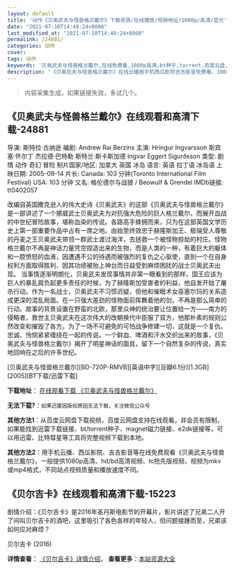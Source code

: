 ```yaml
---
layout: default
title: '动作《贝奥武夫与怪兽格兰戴尔》下载资源/在线播放/视频地址/1080p/高清/蓝光'
date: "2021-07-10T14:40:24+0800"
last_modified_at: "2021-07-10T14:40:24+0800"
permalink: /24881/
categories: 动作
cover:
tags: 动作
keywords: '贝奥武夫与怪兽格兰戴尔,在线免费看,1080p高清,bt种子,torrent,百度云盘,magnet,磁力链,迅雷下载资源'
description: '《贝奥武夫与怪兽格兰戴尔》在线云播放手机西瓜影院吉吉影音免费看，1080p高清bd/hd未删减完整版和tc抢先枪版，mkv/mp4格式，附带bt/torrent种子、magnet/磁力链、百度云盘、网盘资源迅雷下载链接'
---
```


>内容采集生成，如果链接失效，多试几个。


## 《贝奥武夫与怪兽格兰戴尔》在线观看和高清下载-24881

导演: 斯特拉·古纳逊 编剧: Andrew Rai Berzins 主演: Hringur Ingvarsson 斯宾塞·怀尔丁 杰拉德·巴特勒 斯特兰·斯卡斯加德 Ingvar Eggert Sigurðsson 类型: 剧情 动作 奇幻 冒险 制片国家/地区: 加拿大 英国 冰岛 语言: 英语 拉丁语 冰岛语 上映日期: 2005-09-14 片长: Canada: 103 分钟(Toronto International Film Festival) USA: 103 分钟 又名: 格伦德尔与战狼 / Beowulf & Grendel IMDb链接: tt0402057

改编自英国撒克逊人的伟大史诗《贝奥武夫》的这部《贝奥武夫与怪兽格兰戴尔》是一部讲述了一个挪威武士贝奥武夫为对抗强大危险的巨人格兰戴尔，而展开血战的中世纪冒险故事，堪称血染的传说。各路高手蜂拥而来，只为在这部英国文学历史上第一部重要作品中占有一席之地。由始至终效忠于赫隆斯加王、极端受人尊敬的丹麦之王贝奥武夫带领一群武士渡过海洋，去拯救一个被怪物掠劫的村庄。怪物格兰戴尔不再是神话力量凭空捏造出来的生物，而是人类的一种，有着巨大的躯体和一腔愤怒的血液，因遭遇不公的待遇而被强烈的复仇之心驱使，直到一个在自身权利方面取得胜利、因其功绩被抬上神台而日益受到麻烦困扰的战士贝奥武夫出现。 当事情逐渐明朗化，贝奥武夫发现事情并非第一眼看到的那样，国王应该为巨人的暴乱肩负起更多责任的时候，为了赫隆斯加受害者的利益，他自发开始了屠杀行动。作为一名战士，贝奥武夫不习惯迟疑，但他和催眠术女巫塞尔玛的关系造成更深的混乱局面。在一只强大差劲的怪物面前挥舞着他的剑，不再是那么简单的行动。故事的背景设置在野蛮的北欧，那里众神的统治要让位置给一方——南方的侵略者，救世主贝奥武夫在这次伟大的改朝换代中臣服了双方，他那朴素的规则公然改变和摧毁了各方。为了一场不可避免的可怕战争修建一切，这就是一个复仇、忠诚、怜悯紧紧缠绕在一起的传说。一个鲜血、啤酒和汗水交织出来的故事，《贝奥武夫与怪兽格兰戴尔》揭开了明星神话的面具，留下一个自然复杂的传说，真实地回响在之后的许多世纪。


[贝奥武夫与怪兽格兰戴尔][BD-720P-RMVB][英语中字][豆瓣6.1分][1.3GB][2005][BT下载/迅雷下载]

**下载地址**： [在线观看下载 《贝奥武夫与怪兽格兰戴尔》](https://www.btdx8.com/torrent/beowulf_grendel_2005.html) 


**无法下载?**：`如果迅雷因版权原因无法下载，关注微信公众号 `

**其他方法1**：从百度云网盘下载视频，百度云网盘支持在线观看，非会员有限制，如果能找到迅雷下载链接、bt/torrent种子、magnet磁力链接、e2dk链接等，可以用迅雷、比特彗星等工具将完整视频下载到本地。

**其他方法2**：用手机云播、西瓜影院、吉吉影音等在线免费观看《贝奥武夫与怪兽格兰戴尔》，一般提供1080p高清、hd/bd高清视频、tc抢先版视频，视频为mkv或mp4格式，不同站点视频质量和播放速度不同。


## 《贝尔吉卡》在线观看和高清下载-15223

剧情介绍：《贝尔吉卡》是2016年圣丹斯电影节的开幕片，影片讲述了兄弟二人开了间叫贝尔吉卡的酒吧，这里吸引了各色各样的年轻人，但问题接踵而至，兄弟该如何应对麻烦？


贝尔吉卡 (2016)

**详情查看**： [《贝尔吉卡》详情介绍](/movie/15223/)， **查看更多**：[本站资源大全](/movie/t/all/)


